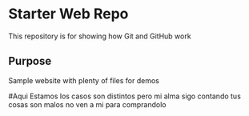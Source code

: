 # Starter Web Repo

This repository is for showing how Git and GitHub work

## Purpose

Sample website with plenty of files for demos

#Aqui Estamos
los casos son distintos pero mi alma sigo contando
tus cosas son malos no ven a mi para comprandolo
